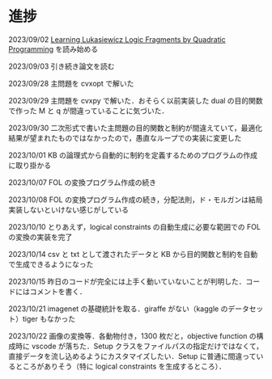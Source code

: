 # 進捗

2023/09/02 [Learning Lukasiewicz Logic Fragments by Quadratic Programming](http://ecmlpkdd2017.ijs.si/papers/paperID223.pdf) を読み始める

2023/09/03 引き続き論文を読む

2023/09/28 主問題を cvxopt で解いた

2023/09/29 主問題を cvxpy で解いた．おそらく以前実装した dual の目的関数で作った M と q が間違っていることに気づいた．

2023/09/30 二次形式で書いた主問題の目的関数と制約が間違えていて，最適化結果が望まれたものではなかったので，愚直なループでの実装に変更した

2023/10/01 KB の論理式から自動的に制約を定義するためのプログラムの作成に取り掛かる

2023/10/07 FOL の変換プログラム作成の続き

2023/10/08 FOL の変換プログラム作成の続き，分配法則，ド・モルガンは結局実装しないといけない感じがしている

2023/10/10 とりあえず，logical constraints の自動生成に必要な範囲での FOL の変換の実装を完了

2023/10/14 csv と txt として渡されたデータと KB から目的関数と制約を自動で生成できるようになった

2023/10/15 昨日のコードが完全には上手く動いていないことが判明した．コードにはコメントを書く．

2023/10/21 imagenet の基礎統計を取る．giraffe がない（kaggle のデータセット）tiger もなかった

2023/10/22 画像の変換等．各動物付き，1300 枚だと，objective function の構成時に vscode が落ちた．Setup クラスをファイルパスの指定だけではなくて，直接データを流し込めるようにカスタマイズしたい．Setup に普通に間違っているところがありそう（特に logical constraints を生成するところ）．










